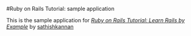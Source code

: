 #Ruby on Rails Tutorial: sample application

This is the sample application for [*Ruby on Rails Tutorial: Learn Rails by Example*](http://railstutorial.org/) by [sathishkannan](http://sathish.hyperphp.com)
